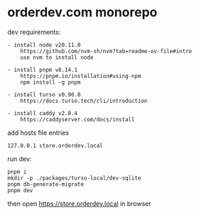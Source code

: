 # orderdev.com monorepo

dev requirements:
```
- install node v20.11.0
    https://github.com/nvm-sh/nvm?tab=readme-ov-file#intro
    use nvm to install node

- install pnpm v8.14.1
    https://pnpm.io/installation#using-npm
    npm install -g pnpm

- install turso v0.96.0
    https://docs.turso.tech/cli/introduction

- install caddy v2.8.4
    https://caddyserver.com/docs/install
```


add hosts file entries
```
127.0.0.1 store.orderdev.local
```

run dev:
```
pnpm i
mkdir -p ./packages/turso-local/dev-sqlite
pnpm db-generate-migrate
pnpm dev
```

then open https://store.orderdev.local in browser